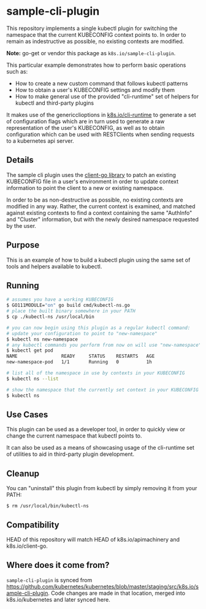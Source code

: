 # sample-cli-plugin

This repository implements a single kubectl plugin for switching the namespace
that the current KUBECONFIG context points to. In order to remain as indestructive
as possible, no existing contexts are modified.

**Note:** go-get or vendor this package as `k8s.io/sample-cli-plugin`.

This particular example demonstrates how to perform basic operations such as:

* How to create a new custom command that follows kubectl patterns
* How to obtain a user's KUBECONFIG settings and modify them
* How to make general use of the provided "cli-runtime" set of helpers for kubectl and third-party plugins

It makes use of the genericclioptions in [k8s.io/cli-runtime](https://github.com/kubernetes/cli-runtime)
to generate a set of configuration flags which are in turn used to generate a raw representation of
the user's KUBECONFIG, as well as to obtain configuration which can be used with RESTClients when sending
requests to a kubernetes api server.

## Details

The sample cli plugin uses the [client-go library](https://github.com/kubernetes/client-go/tree/master/tools/clientcmd) to patch an existing KUBECONFIG file in a user's environment in order to update context information to point the client to a new or existing namespace.

In order to be as non-destructive as possible, no existing contexts are modified in any way. Rather, the current context is examined, and matched against existing contexts to find a context containing the same "AuthInfo" and "Cluster" information, but with the newly desired namespace requested by the user.

## Purpose

This is an example of how to build a kubectl plugin using the same set of tools and helpers available to kubectl.

## Running

```sh
# assumes you have a working KUBECONFIG
$ GO111MODULE="on" go build cmd/kubectl-ns.go
# place the built binary somewhere in your PATH
$ cp ./kubectl-ns /usr/local/bin

# you can now begin using this plugin as a regular kubectl command:
# update your configuration to point to "new-namespace"
$ kubectl ns new-namespace
# any kubectl commands you perform from now on will use "new-namespace"
$ kubectl get pod
NAME                READY     STATUS    RESTARTS   AGE
new-namespace-pod   1/1       Running   0          1h

# list all of the namespace in use by contexts in your KUBECONFIG
$ kubectl ns --list

# show the namespace that the currently set context in your KUBECONFIG points to
$ kubectl ns
```

## Use Cases

This plugin can be used as a developer tool, in order to quickly view or change the current namespace
that kubectl points to.

It can also be used as a means of showcasing usage of the cli-runtime set of utilities to aid in
third-party plugin development.

## Cleanup

You can "uninstall" this plugin from kubectl by simply removing it from your PATH:

    $ rm /usr/local/bin/kubectl-ns

## Compatibility

HEAD of this repository will match HEAD of k8s.io/apimachinery and
k8s.io/client-go.

## Where does it come from?

`sample-cli-plugin` is synced from
https://github.com/kubernetes/kubernetes/blob/master/staging/src/k8s.io/sample-cli-plugin.
Code changes are made in that location, merged into k8s.io/kubernetes and
later synced here.

